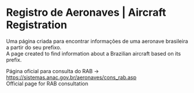 # Registro de Aeronaves | Aircraft Registration 

Uma página criada para encontrar informações de uma aeronave brasileira a partir do seu prefixo.<br>
A page created to find information about a Brazilian aircraft based on its prefix.

Página oficial para consulta do RAB -> https://sistemas.anac.gov.br/aeronaves/cons_rab.asp <br>
Official page for RAB consultation

